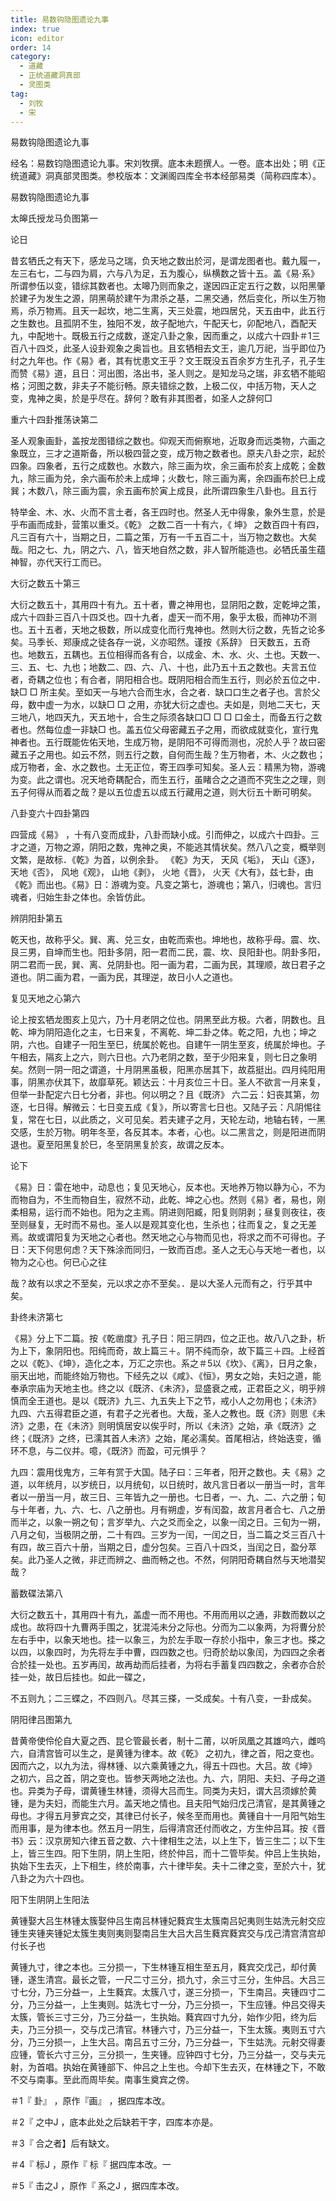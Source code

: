 ```yaml
---
title: 易数钩隐图遗论九事
index: true
icon: editor
order: 14
category:
  - 道藏
  - 正统道藏洞真部
  - 灵图类
tag:
  - 刘牧
  - 宋
---
```


易数钩隐图遗论九事  

经名：易数钧隐图遗论九事。宋刘牧撰。底本未题撰人。一卷。底本出处；明《正统道藏》洞真部灵图类。参校版本：文渊阁四库全书本经部易类（简称四库本）。  

易数钩隐图遗论九事  

太皞氏授龙马负图第一  

论日  

昔玄牺氏之有天下，感龙马之瑞，负天地之数出於河，是谓龙图者也。戴九履一，左三右七，二与四为肩，六与八为足，五为腹心，纵横数之皆十五。盖《易·系》所谓参伍以变，错综其数者也。太嗥乃则而象之，遂因四正定五行之数，以阳黑肇於建子为发生之源，阴黑萌於建午为肃杀之基，二黑交通，然后变化，所以生万物焉，杀万物焉。且天一起坎，地二生离，天三处震，地四居兑，天五由中，此五行之生数也。且孤阴不生，独阳不发，故子配地六，午配天七，卯配地八，酉配天九，中配地十。既极五行之成数，遂定八卦之象，因而重之，以成六十四卦＃1三百八十四爻，此圣人设卦观象之奥旨也。且玄牺相去文王，逾几万祀，当乎即位乃纣之九年也。作《易》者，其有忧患文王乎？文王既没五百余岁方生孔子，孔子生而赞《易》道，且日：河出图，洛出书，圣人则之。是知龙马之瑞，非玄牺不能昭格；河图之数，非夫子不能衍畅。原夫错综之数，上极二仪，中括万物，天人之变，鬼神之奥，於是乎尽在。辞何？敢有非其图者，如圣人之辞何□  

重六十四卦推荡诀第二  

圣人观象画卦，盖按龙图错综之数也。仰观天而俯察地，近取身而远类物，六画之象既立，三才之道斯备，所以极四营之变，成万物之数者也。原夫八卦之宗，起於四象。四象者，五行之成数也。水数六，除三画为坎，余三画布於亥上成乾；金数九，除三画为兑，余六画布於未上成坤；火数七，除三画为离，余四画布於巳上成巽；木数八，除三画为震，余五画布於寅上成艮，此所谓四象生八卦也。且五行  

特举金、木、水、火而不言土者，各王四时也。然圣人无中得象，象外生意，於是乎布画而成卦，营策以重爻。《乾》 之数二百一十有六，《 坤》 之数百四十有四，凡三百有六十，当期之日，二篇之策，万有一千五百二十，当万物之数也。大矣哉。阳之七、九，阴之六、八，皆天地自然之数，非人智所能造也。必牺氏虽生蕴神智，亦代天行工而已。  

大衍之数五十第三  

大衍之数五十，其用四十有九。五十者，曹之神用也，显阴阳之数，定乾坤之策，成六十四卦三百八十四爻也。四十九者，虚天一而不用，象乎太极，而神功不测也。五十五者，天地之极数，所以成变化而行鬼神也。然则大衍之数，先哲之论多矣。马季长、郑康成之徒各存一说，义亦昭然。谨按《系辞》 日天数五，五奇也。地数五，五耦也。五位相得而各有合，以成金、木、水、火、土也。天数一、三、五、七、九也；地数二、四、六、八、十也，此乃五十五之数也。夫言五位者，奇耦之位也；有合者，阴阳相合也。既阴阳相合而生五行，则必於五位之中．缺□ □ 所主矣。至如天一与地六合而生水，合之者．缺口口生之者子也。言於父母，数中虚一为水，以缺□ □ 之用，亦犹大衍之虚也。夫如是，则地二天七，天三地八，地四天九，天五地十，合生之际须各缺口□ □ □ 口金土，而备五行之数者也。然每位虚一非缺□ 也。盖五位父母密藏五子之用，而欲成就变化，宣行鬼神者也。五行既能佐佑天地，生成万物，是阴阳不可得而测也，况於人乎？故曰密藏五子之用也。如云不然，则五行之数，自何而生哉？生万物者，木、火之数也；成万物者，金、水之数也。土无正位，寄王四季可知矣。圣人云：精黑为物，游魂为变。此之谓也。况天地奇耦配合，而生五行，虽睹合之之道而不究生之之理，则五子何得从而着之哉？是以五位虚五以成五行藏用之道，则大衍五十断可明矣。  

八卦变六十四卦第四  

四营成《易》 ，十有八变而成卦，八卦而缺小成。引而伸之，以成六十四卦。三才之道，万物之源，阴阳之数，鬼神之奥，不能逃其情状矣。然八八之变，概举则文繁，是故标．《乾》为首，以例余卦。 《乾》为天， 天风《垢》， 天山《逐》， 天地《否》， 风地《观》， 山地《剥》， 火地《晋》， 火天《大有》，兹七卦，由《乾》而出也。《易》日：游魂为变。凡变之第七，游魂也；第八，归魂也。言归魂者，归始生卦之体也。余皆仿此。  

辨阴阳卦第五  

乾天也，故称乎父。巽、离、兑三女，由乾而索也。坤地也，故称乎母。震、坎、艮三男，自坤而生也。阳卦多阴，阳一君而二民，震、坎、艮阳卦也。阴卦多阳，阴二君而一民，巽、离、兑阴卦也。阳一画为君，二画为民，其理顺，故日君子之道也。阴二画为君，一画为民，其理逆，故日小人之道也。  

复见天地之心第六  

论上按玄牺龙图亥上见六，乃十月老阴之位也。阴黑至此方极。六者，阴数也。且乾、坤为阴阳造化之主，七日来复，不离乾、坤二卦之体。乾之阳，九也；坤之阴，六也。自建子一阳生至巳，统属於乾也。自建午一阴生至亥，统属於坤也。子午相去，隔亥上之六，则六日也。六乃老阴之数，至于少阳来复，则七日之象明矣。然则一阴一阳之谓道，十月阴黑虽极，阳黑亦居其下，故荔挺出。四月纯阳用事，阴黑亦伏其下，故靡草死。颖达云：十月亥位三十日。圣人不欲言一月来复，但举一卦配定六日七分者，非也。何以明之？且《既济》 六二云：妇丧其第，勿逐，七日得。解微云：七日变五成《复》，所以寄言七日也。又陆子云：凡阴惕往复，常在七日，以此质之，义可见矣。若夫建子之月，天轮左动，地轴右转，一黑交感，生於万物。明年冬至，各反其本。本者，心也。以二黑言之，则是阳进而阴退也。夏至阳黑复於巳，冬至阴黑复於亥，故谓之反本。  

论下  

《易》日：雷在地中，动息也；复见天地心，反本也。天地养万物以静为心，不为而物自为，不生而物自生，寂然不动，此乾、坤之心也。然则《易》者，易也，刚柔相易，运行而不始也。阳为之主焉。阴进则阳臧，阳复则阴剥；昼复则夜往，夜至则昼复，无时而不易也。圣人以是观其变化也，生杀也；往而复之，复之无差焉。故或谓阳复为天地之心者也。然天地之心与物而见也，将求之而不可得也。子日：天下何思何虑？天下殊涂而同归，一致而百虑。圣人之无心与天地一者也，以物为之心也。何已心之往  

哉？故有以求之不至矣，元以求之亦不至矣。．是以大圣人元而有之，行乎其中矣。  

卦终未济第七  

《易》分上下二篇。按《乾凿度》孔子日：阳三阴四，位之正也。故八八之卦，析为上下，象阴阳也。阳纯而奇，故上篇三＋。阴不纯而杂，故下篇三＋四。上经首之以《乾》、《坤》，造化之本，万汇之宗也。系之＃5以《坎》、《离》，日月之象，丽天出地，而能终始万物也。下经先之以《咸》、《恒》，男女之始，夫妇之道，能奉承宗庙为天地主也。终之以《既济、《未济》，显盛衰之戒，正君臣之义，明乎辨慎而全王道也。是以《既济》九三、九五失上下之节，戒小人之勿用也；《未济》九四、六五得君臣之道，有君子之光者也。大哉，圣人之教也。既《济》则思《未济》之患，在《未济》则明慎居安以俟乎时，所以《未济》之始，承《既济》之终；《既济》之终，已濡其首人未济》之始，尾必濡矣。首尾相沾，终始迭变，循环不息，与二仪并。噫，《既济》而盈，可元惧乎？  

九四：震用伐鬼方，三年有赏于大国。陆子曰：三年者，阳开之数也。夫《易》之道，以年统月，以岁统日，以月统旬，以日统时，故凡言日者以一册当一时，言年者以一册当一月，故三日、三年皆九之一册也。七日者，一、九、二、六之册；旬与十年者，九、六、七、八之册也。月有朔虚，岁有闰盈，故言月者合七、八之册而半之，以象一朔之旬；言岁举九、六之爻而全之，以象一闰之日。三旬为一朔，八月之旬，当极阴之册，二十有四。三岁为一闰，一闰之日，当二篇之爻三百八十有四，故三百六十册，当期之日，虚分包矣。三百八十四爻，当闰之日，盈分萃矣。此乃圣人之微，非迂而辨之、曲而畅之也。不然，何阴阳奇耦自然与天地潜契哉？  

蓄数碟法第八  

大衍之数五十，其用四十有九，盖虚一而不用也。不用而用以之通，非数而数以之成也。故将四十九曹两手围之，犹混沌未分之际也。分而为二以象两，为将曹分於左右手中，以象天地也。挂一以象三，为於左手取一存於小指中，象三才也。搽之以四，以象四时，为先将左手中曹，四四数之也。归奇於劫以象闰，为四四之余者合於挂一处也。五岁再闰，故再劫而后挂者，为将右手蓄复四四数之，余者亦合於挂一处，故日后挂也。如此一碟之，  

不五则九；二三蝶之，不四则八。尽其三搽，一爻成矣。十有八变，一卦成矣。  

阴阳律吕图第九  

昔黄帝使伶伦自大夏之西、昆仑管最长者，制十二莆，以听凤凰之其雄呜六，雌呜六，自清宫皆可以生之，是黄锺为律本。故《乾》 之初九，律之首，阳之变也。因而六之，以九为法，得林锺、以六乘黄锺之九，得五十四也。大吕。故《坤》 之初六，吕之首，阴之变也。皆参天两地之法也。九、六，阴阳、夫妇、子母之道也。异类为子母，谓黄锺生林锺，须得大吕而生。同类为夫妇，谓大吕须嫁於黄锺，是为夫妇，而能生六月。盖天地之情也。且夫阳气始归戊己清官，是其黄锺之母也。才得五月萝宾之交，其律已付长子，候冬至而用也。黄锺自十一月阳气始生而用事，是为律本也。然五月一阴生，后得清宫还付而收之，方生仲吕耳。按《晋书》云：汉京房知六律五音之数、六十律相生之法，以上生下，皆三生二；以下生上，皆三生四。阳下生阴，阴上生阳，终於仲吕，而十二管毕矣。仲吕上生执始，执始下生去灭，上下相生，终於南事，六十律毕矣。夫十二律之变，至於六十，犹八卦之为六十四也。  

阳下生阴阴上生阳法  

黄锺娶大吕生林锺太簇娶仲吕生南吕林锺妃蕤宾生太簇南吕妃夷则生姑洗元射交应锺生夹锺夹锺妃太簇生夷则夷则娶南吕生大吕大吕生蕤宾蕤宾交与戊己清宫清宫却付长子也  

黄锺九寸，律之本也。三分损一，下生林锺互相生至五月，蕤宾交戊己，却付黄锺，遂生清宫。最长之管，一尺二寸三分，损九寸，余三寸三分，生仲吕。大吕三寸七分，乃三分益一，上生蕤宾。太簇八寸，遂三分损一，下生南吕。夹锺四寸二分，乃三分益一，上生夷则。姑洗七寸一分，乃三分损一，下生应锺。仲吕交得夫太簇，管长三寸三分，乃三分益一，生执始。蕤宾四寸九分，始作少阳，终为后夫，乃三分损一，交与戊己清官。林锺六寸，乃三分益一，下生太簇。夷则五寸六分，乃三分损一，上生大吕。南吕五寸三分，乃三分益一，下生姑洗。元射交得妻应锺，管长六寸三分，三分损一，生夹锺。应钟四寸七分，乃三分益一，交与夫元射，为首唱。执始在黄锺部下、仲吕之上生也。今却下生去灭，在林锺之下，不敢不交与南事。至此而周毕矣。南事生奠宾之傍。  

＃1『 卦』 ，原作『画』 ，据四库本改。  

＃2『 之中J ，底本此处之后缺若干字，四库本亦是。  

＃3『 合之者】后有缺文。  

＃4『 标J ，原作『 标『 据四库本改。一  

＃5『 击之J ，原作『 系之J ，据四库本改。  
